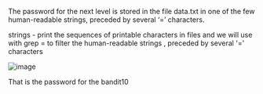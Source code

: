 The password for the next level is stored in the file data.txt in one of the few human-readable strings, preceded by several ‘=’ characters.

strings - print the sequences of printable characters in files and we will use with grep = to filter the human-readable strings , preceded by several '=' characters

![image](https://github.com/user-attachments/assets/22bbbe32-168b-4782-bda7-d00aed4c2bc9)

That is the password for the bandit10
